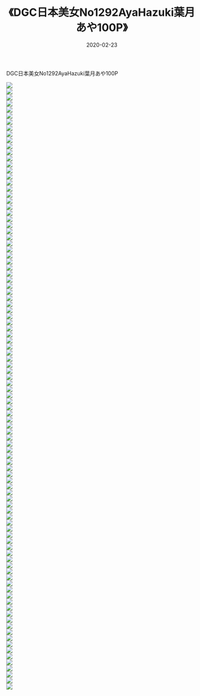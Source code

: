 ﻿---
layout: post
title:  《DGC日本美女No1292AyaHazuki葉月あや100P》
date:   2020-02-23
img: http://img.660000.xyz/Sharelink/性感/2020/DGC日本美女No1292AyaHazuki葉月あや100P/000.jpg
categories: [美女, 清纯, 唯美]
---

DGC日本美女No1292AyaHazuki葉月あや100P

  ![](http://img.660000.xyz/Sharelink/性感/2020/DGC日本美女No1292AyaHazuki葉月あや100P/001.jpg) <br> ![](http://img.660000.xyz/Sharelink/性感/2020/DGC日本美女No1292AyaHazuki葉月あや100P/002.jpg) <br> ![](http://img.660000.xyz/Sharelink/性感/2020/DGC日本美女No1292AyaHazuki葉月あや100P/003.jpg) <br> ![](http://img.660000.xyz/Sharelink/性感/2020/DGC日本美女No1292AyaHazuki葉月あや100P/004.jpg) <br> ![](http://img.660000.xyz/Sharelink/性感/2020/DGC日本美女No1292AyaHazuki葉月あや100P/005.jpg) <br> ![](http://img.660000.xyz/Sharelink/性感/2020/DGC日本美女No1292AyaHazuki葉月あや100P/006.jpg) <br> ![](http://img.660000.xyz/Sharelink/性感/2020/DGC日本美女No1292AyaHazuki葉月あや100P/007.jpg) <br> ![](http://img.660000.xyz/Sharelink/性感/2020/DGC日本美女No1292AyaHazuki葉月あや100P/008.jpg) <br> ![](http://img.660000.xyz/Sharelink/性感/2020/DGC日本美女No1292AyaHazuki葉月あや100P/009.jpg) <br> ![](http://img.660000.xyz/Sharelink/性感/2020/DGC日本美女No1292AyaHazuki葉月あや100P/010.jpg) <br> ![](http://img.660000.xyz/Sharelink/性感/2020/DGC日本美女No1292AyaHazuki葉月あや100P/011.jpg) <br> ![](http://img.660000.xyz/Sharelink/性感/2020/DGC日本美女No1292AyaHazuki葉月あや100P/012.jpg) <br> ![](http://img.660000.xyz/Sharelink/性感/2020/DGC日本美女No1292AyaHazuki葉月あや100P/013.jpg) <br> ![](http://img.660000.xyz/Sharelink/性感/2020/DGC日本美女No1292AyaHazuki葉月あや100P/014.jpg) <br> ![](http://img.660000.xyz/Sharelink/性感/2020/DGC日本美女No1292AyaHazuki葉月あや100P/015.jpg) <br> ![](http://img.660000.xyz/Sharelink/性感/2020/DGC日本美女No1292AyaHazuki葉月あや100P/016.jpg) <br> ![](http://img.660000.xyz/Sharelink/性感/2020/DGC日本美女No1292AyaHazuki葉月あや100P/017.jpg) <br> ![](http://img.660000.xyz/Sharelink/性感/2020/DGC日本美女No1292AyaHazuki葉月あや100P/018.jpg) <br> ![](http://img.660000.xyz/Sharelink/性感/2020/DGC日本美女No1292AyaHazuki葉月あや100P/019.jpg) <br> ![](http://img.660000.xyz/Sharelink/性感/2020/DGC日本美女No1292AyaHazuki葉月あや100P/020.jpg) <br> ![](http://img.660000.xyz/Sharelink/性感/2020/DGC日本美女No1292AyaHazuki葉月あや100P/021.jpg) <br> ![](http://img.660000.xyz/Sharelink/性感/2020/DGC日本美女No1292AyaHazuki葉月あや100P/022.jpg) <br> ![](http://img.660000.xyz/Sharelink/性感/2020/DGC日本美女No1292AyaHazuki葉月あや100P/023.jpg) <br> ![](http://img.660000.xyz/Sharelink/性感/2020/DGC日本美女No1292AyaHazuki葉月あや100P/024.jpg) <br> ![](http://img.660000.xyz/Sharelink/性感/2020/DGC日本美女No1292AyaHazuki葉月あや100P/025.jpg) <br> ![](http://img.660000.xyz/Sharelink/性感/2020/DGC日本美女No1292AyaHazuki葉月あや100P/026.jpg) <br> ![](http://img.660000.xyz/Sharelink/性感/2020/DGC日本美女No1292AyaHazuki葉月あや100P/027.jpg) <br> ![](http://img.660000.xyz/Sharelink/性感/2020/DGC日本美女No1292AyaHazuki葉月あや100P/028.jpg) <br> ![](http://img.660000.xyz/Sharelink/性感/2020/DGC日本美女No1292AyaHazuki葉月あや100P/029.jpg) <br> ![](http://img.660000.xyz/Sharelink/性感/2020/DGC日本美女No1292AyaHazuki葉月あや100P/030.jpg) <br> ![](http://img.660000.xyz/Sharelink/性感/2020/DGC日本美女No1292AyaHazuki葉月あや100P/031.jpg) <br> ![](http://img.660000.xyz/Sharelink/性感/2020/DGC日本美女No1292AyaHazuki葉月あや100P/032.jpg) <br> ![](http://img.660000.xyz/Sharelink/性感/2020/DGC日本美女No1292AyaHazuki葉月あや100P/033.jpg) <br> ![](http://img.660000.xyz/Sharelink/性感/2020/DGC日本美女No1292AyaHazuki葉月あや100P/034.jpg) <br> ![](http://img.660000.xyz/Sharelink/性感/2020/DGC日本美女No1292AyaHazuki葉月あや100P/035.jpg) <br> ![](http://img.660000.xyz/Sharelink/性感/2020/DGC日本美女No1292AyaHazuki葉月あや100P/036.jpg) <br> ![](http://img.660000.xyz/Sharelink/性感/2020/DGC日本美女No1292AyaHazuki葉月あや100P/037.jpg) <br> ![](http://img.660000.xyz/Sharelink/性感/2020/DGC日本美女No1292AyaHazuki葉月あや100P/038.jpg) <br> ![](http://img.660000.xyz/Sharelink/性感/2020/DGC日本美女No1292AyaHazuki葉月あや100P/039.jpg) <br> ![](http://img.660000.xyz/Sharelink/性感/2020/DGC日本美女No1292AyaHazuki葉月あや100P/040.jpg) <br> ![](http://img.660000.xyz/Sharelink/性感/2020/DGC日本美女No1292AyaHazuki葉月あや100P/041.jpg) <br> ![](http://img.660000.xyz/Sharelink/性感/2020/DGC日本美女No1292AyaHazuki葉月あや100P/042.jpg) <br> ![](http://img.660000.xyz/Sharelink/性感/2020/DGC日本美女No1292AyaHazuki葉月あや100P/043.jpg) <br> ![](http://img.660000.xyz/Sharelink/性感/2020/DGC日本美女No1292AyaHazuki葉月あや100P/044.jpg) <br> ![](http://img.660000.xyz/Sharelink/性感/2020/DGC日本美女No1292AyaHazuki葉月あや100P/045.jpg) <br> ![](http://img.660000.xyz/Sharelink/性感/2020/DGC日本美女No1292AyaHazuki葉月あや100P/046.jpg) <br> ![](http://img.660000.xyz/Sharelink/性感/2020/DGC日本美女No1292AyaHazuki葉月あや100P/047.jpg) <br> ![](http://img.660000.xyz/Sharelink/性感/2020/DGC日本美女No1292AyaHazuki葉月あや100P/048.jpg) <br> ![](http://img.660000.xyz/Sharelink/性感/2020/DGC日本美女No1292AyaHazuki葉月あや100P/049.jpg) <br> ![](http://img.660000.xyz/Sharelink/性感/2020/DGC日本美女No1292AyaHazuki葉月あや100P/050.jpg) <br> ![](http://img.660000.xyz/Sharelink/性感/2020/DGC日本美女No1292AyaHazuki葉月あや100P/051.jpg) <br> ![](http://img.660000.xyz/Sharelink/性感/2020/DGC日本美女No1292AyaHazuki葉月あや100P/052.jpg) <br> ![](http://img.660000.xyz/Sharelink/性感/2020/DGC日本美女No1292AyaHazuki葉月あや100P/053.jpg) <br> ![](http://img.660000.xyz/Sharelink/性感/2020/DGC日本美女No1292AyaHazuki葉月あや100P/054.jpg) <br> ![](http://img.660000.xyz/Sharelink/性感/2020/DGC日本美女No1292AyaHazuki葉月あや100P/055.jpg) <br> ![](http://img.660000.xyz/Sharelink/性感/2020/DGC日本美女No1292AyaHazuki葉月あや100P/056.jpg) <br> ![](http://img.660000.xyz/Sharelink/性感/2020/DGC日本美女No1292AyaHazuki葉月あや100P/057.jpg) <br> ![](http://img.660000.xyz/Sharelink/性感/2020/DGC日本美女No1292AyaHazuki葉月あや100P/058.jpg) <br> ![](http://img.660000.xyz/Sharelink/性感/2020/DGC日本美女No1292AyaHazuki葉月あや100P/059.jpg) <br> ![](http://img.660000.xyz/Sharelink/性感/2020/DGC日本美女No1292AyaHazuki葉月あや100P/060.jpg) <br> ![](http://img.660000.xyz/Sharelink/性感/2020/DGC日本美女No1292AyaHazuki葉月あや100P/061.jpg) <br> ![](http://img.660000.xyz/Sharelink/性感/2020/DGC日本美女No1292AyaHazuki葉月あや100P/062.jpg) <br> ![](http://img.660000.xyz/Sharelink/性感/2020/DGC日本美女No1292AyaHazuki葉月あや100P/063.jpg) <br> ![](http://img.660000.xyz/Sharelink/性感/2020/DGC日本美女No1292AyaHazuki葉月あや100P/064.jpg) <br> ![](http://img.660000.xyz/Sharelink/性感/2020/DGC日本美女No1292AyaHazuki葉月あや100P/065.jpg) <br> ![](http://img.660000.xyz/Sharelink/性感/2020/DGC日本美女No1292AyaHazuki葉月あや100P/066.jpg) <br> ![](http://img.660000.xyz/Sharelink/性感/2020/DGC日本美女No1292AyaHazuki葉月あや100P/067.jpg) <br> ![](http://img.660000.xyz/Sharelink/性感/2020/DGC日本美女No1292AyaHazuki葉月あや100P/068.jpg) <br> ![](http://img.660000.xyz/Sharelink/性感/2020/DGC日本美女No1292AyaHazuki葉月あや100P/069.jpg) <br> ![](http://img.660000.xyz/Sharelink/性感/2020/DGC日本美女No1292AyaHazuki葉月あや100P/070.jpg) <br> ![](http://img.660000.xyz/Sharelink/性感/2020/DGC日本美女No1292AyaHazuki葉月あや100P/071.jpg) <br> ![](http://img.660000.xyz/Sharelink/性感/2020/DGC日本美女No1292AyaHazuki葉月あや100P/072.jpg) <br> ![](http://img.660000.xyz/Sharelink/性感/2020/DGC日本美女No1292AyaHazuki葉月あや100P/073.jpg) <br> ![](http://img.660000.xyz/Sharelink/性感/2020/DGC日本美女No1292AyaHazuki葉月あや100P/074.jpg) <br> ![](http://img.660000.xyz/Sharelink/性感/2020/DGC日本美女No1292AyaHazuki葉月あや100P/075.jpg) <br> ![](http://img.660000.xyz/Sharelink/性感/2020/DGC日本美女No1292AyaHazuki葉月あや100P/076.jpg) <br> ![](http://img.660000.xyz/Sharelink/性感/2020/DGC日本美女No1292AyaHazuki葉月あや100P/077.jpg) <br> ![](http://img.660000.xyz/Sharelink/性感/2020/DGC日本美女No1292AyaHazuki葉月あや100P/078.jpg) <br> ![](http://img.660000.xyz/Sharelink/性感/2020/DGC日本美女No1292AyaHazuki葉月あや100P/079.jpg) <br> ![](http://img.660000.xyz/Sharelink/性感/2020/DGC日本美女No1292AyaHazuki葉月あや100P/080.jpg) <br> ![](http://img.660000.xyz/Sharelink/性感/2020/DGC日本美女No1292AyaHazuki葉月あや100P/081.jpg) <br> ![](http://img.660000.xyz/Sharelink/性感/2020/DGC日本美女No1292AyaHazuki葉月あや100P/082.jpg) <br> ![](http://img.660000.xyz/Sharelink/性感/2020/DGC日本美女No1292AyaHazuki葉月あや100P/083.jpg) <br> ![](http://img.660000.xyz/Sharelink/性感/2020/DGC日本美女No1292AyaHazuki葉月あや100P/084.jpg) <br> ![](http://img.660000.xyz/Sharelink/性感/2020/DGC日本美女No1292AyaHazuki葉月あや100P/085.jpg) <br> ![](http://img.660000.xyz/Sharelink/性感/2020/DGC日本美女No1292AyaHazuki葉月あや100P/086.jpg) <br> ![](http://img.660000.xyz/Sharelink/性感/2020/DGC日本美女No1292AyaHazuki葉月あや100P/087.jpg) <br> ![](http://img.660000.xyz/Sharelink/性感/2020/DGC日本美女No1292AyaHazuki葉月あや100P/088.jpg) <br> ![](http://img.660000.xyz/Sharelink/性感/2020/DGC日本美女No1292AyaHazuki葉月あや100P/089.jpg) <br> ![](http://img.660000.xyz/Sharelink/性感/2020/DGC日本美女No1292AyaHazuki葉月あや100P/090.jpg) <br> ![](http://img.660000.xyz/Sharelink/性感/2020/DGC日本美女No1292AyaHazuki葉月あや100P/091.jpg) <br> ![](http://img.660000.xyz/Sharelink/性感/2020/DGC日本美女No1292AyaHazuki葉月あや100P/092.jpg) <br> ![](http://img.660000.xyz/Sharelink/性感/2020/DGC日本美女No1292AyaHazuki葉月あや100P/093.jpg) <br> ![](http://img.660000.xyz/Sharelink/性感/2020/DGC日本美女No1292AyaHazuki葉月あや100P/094.jpg) <br> ![](http://img.660000.xyz/Sharelink/性感/2020/DGC日本美女No1292AyaHazuki葉月あや100P/095.jpg) <br> ![](http://img.660000.xyz/Sharelink/性感/2020/DGC日本美女No1292AyaHazuki葉月あや100P/096.jpg) <br> ![](http://img.660000.xyz/Sharelink/性感/2020/DGC日本美女No1292AyaHazuki葉月あや100P/097.jpg) <br> ![](http://img.660000.xyz/Sharelink/性感/2020/DGC日本美女No1292AyaHazuki葉月あや100P/098.jpg) <br> ![](http://img.660000.xyz/Sharelink/性感/2020/DGC日本美女No1292AyaHazuki葉月あや100P/099.jpg) <br> ![](http://img.660000.xyz/Sharelink/性感/2020/DGC日本美女No1292AyaHazuki葉月あや100P/100.jpg) <br>